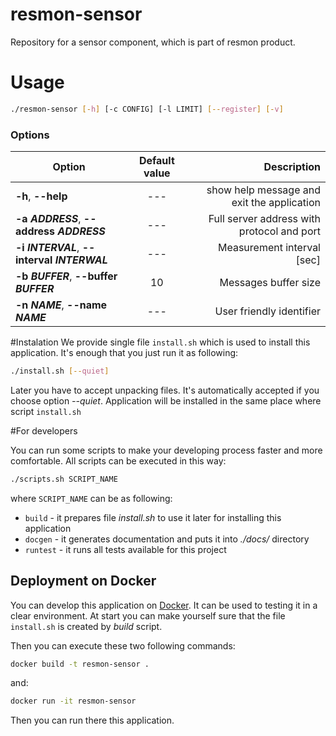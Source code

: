 # resmon-sensor
Repository for a sensor component, which is part of resmon product.

# Usage

```bash
./resmon-sensor [-h] [-c CONFIG] [-l LIMIT] [--register] [-v]
```

### Options
| Option                                       | Default value | Description                                       |
| ---------------------------------------------|:-------------:| -------------------------------------------------:|
| **-h**, **--help**                           | ---           | show help message and exit the application        |
| **-a _ADDRESS_**, **--address _ADDRESS_**    | ---           | Full server address with protocol and port        |
| **-i _INTERVAL_**, **--interval _INTERWAL_** | ---           | Measurement interval [sec]                        |
| **-b _BUFFER_**, **--buffer _BUFFER_**       | 10            | Messages buffer size                              |
| **-n _NAME_**, **--name _NAME_**             | ---           | User friendly identifier                          |

#Instalation
We provide single file `install.sh` which is used to install this application. It's enough that you just run it as following:
```bash
./install.sh [--quiet]
```
Later you have to accept unpacking files. It's automatically accepted if you choose option _--quiet_.
Application will be installed in the same place where script `install.sh`

#For developers

You can run some scripts to make your developing process faster and more comfortable.
All scripts can be executed in this way:
```bash
./scripts.sh SCRIPT_NAME
```
where `SCRIPT_NAME` can be as following:
* `build` - it prepares file _install.sh_ to use it later for installing this application
* `docgen` - it generates documentation and puts it into _./docs/_ directory
* `runtest` - it runs all tests available for this project

## Deployment on Docker
You can develop this application on [Docker](https://docs.docker.com). It can be used to testing it in a clear environment. 
At start you can make yourself sure that the file `install.sh` is created by _build_ script.

Then you can execute these two following commands:
```bash
docker build -t resmon-sensor .
```
and:
```bash
docker run -it resmon-sensor
```
Then you can run there this application.
